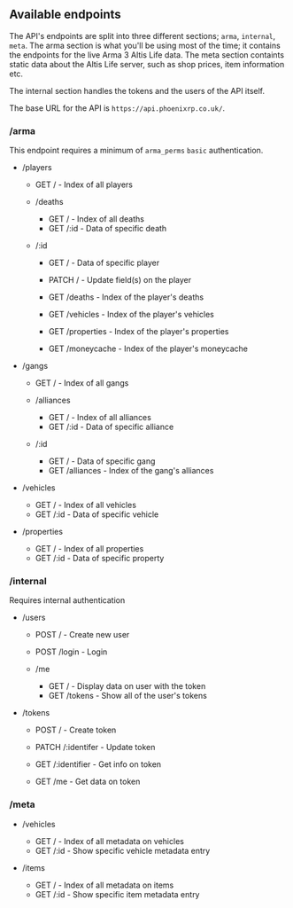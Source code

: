 
## Available endpoints

The API's endpoints are split into three different sections; `arma`, `internal`, `meta`.
The arma section is what you'll be using most of the time; it contains the endpoints for the live Arma 3 Altis Life data.
The meta section containts static data about the Altis Life server, such as shop prices, item information etc.

The internal section handles the tokens and the users of the API itself.

The base URL for the API is `https://api.phoenixrp.co.uk/`.

### /arma

This endpoint requires a minimum of `arma_perms` `basic` authentication.

* /players
    * GET / - Index of all players

    * /deaths
        * GET / - Index of all deaths
        * GET /:id - Data of specific death
     
    * /:id
        * GET / - Data of specific player
        * PATCH / - Update field(s) on the player

        * GET /deaths - Index of the player's deaths
        * GET /vehicles - Index of the player's vehicles
        * GET /properties - Index of the player's properties
        * GET /moneycache - Index of the player's moneycache

* /gangs
    * GET / - Index of all gangs

    * /alliances
        * GET / - Index of all alliances
        * GET /:id - Data of specific alliance

    * /:id
        * GET / - Data of specific gang
        * GET /alliances - Index of the gang's alliances

* /vehicles
    * GET / - Index of all vehicles
    * GET /:id - Data of specific vehicle

* /properties
    * GET / - Index of all properties
    * GET /:id - Data of specific property

### /internal

Requires internal authentication

* /users
    * POST / - Create new user
    * POST /login - Login

    * /me
        * GET / - Display data on user with the token
        * GET /tokens - Show all of the user's tokens

* /tokens
    * POST / - Create token

    * PATCH /:identifer - Update token
    * GET /:identifier - Get info on token

    * GET /me - Get data on token

### /meta

* /vehicles
    * GET / - Index of all metadata on vehicles
    * GET /:id - Show specific vehicle metadata entry

* /items
    * GET / - Index of all metadata on items
    * GET /:id - Show specific item metadata entry
